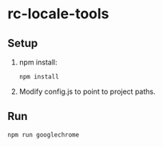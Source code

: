 # rc-locale-tools

Setup
---

1. npm install:

    ```shell
    npm install
    ```
2. Modify config.js to point to project paths.

Run
---

```shell
npm run googlechrome
```

